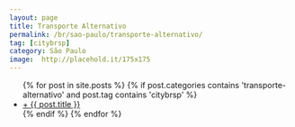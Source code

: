 ```yaml
---
layout: page
title: Transporte Alternativo
permalink: /br/sao-paulo/transporte-alternativo/
tag: [citybrsp]
category: São Paulo
image:  http://placehold.it/175x175
---
```


<div class="home">


  <ul class="post-list">
    {% for post in site.posts %}
      {% if post.categories contains 'transporte-alternativo' and post.tag contains 'citybrsp' %}
      <li>
          <a class="post-link" href="{{ post.url | prepend: site.baseurl }}">+ {{ post.title }}</a>
      </li>
      {% endif %}
    {% endfor %}
  </ul>
</div>
